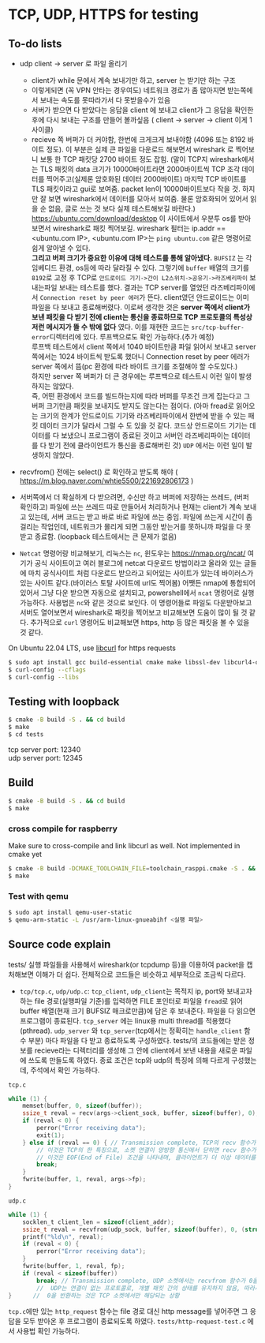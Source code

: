 # TCP, UDP, HTTPS for testing

## To-do lists
- udp client -> server 로 파일 올리기
    - client가 while 문에서 계속 보내기만 하고, server 는 받기만 하는 구조
    - 이렇게되면 (꼭 VPN 안타는 경우여도) 네트워크 경로가 좀 많아지면 받는쪽에서 보내는 속도를 못따라가서 다 못받을수가 있음
    - 서버가 받으면 다 받았다는 응답을 client 에 보내고 client가 그 응답을 확인한 후에 다시 보내는 구조를 만들어 볼까싶음 ( client -> server -> client 이게 1사이클)
    - recieve 쪽 버퍼가 더 커야함, 한번에 크게크게 보내야함 (4096 또는 8192 바이트 정도). 이 부분은 실제 큰 파일을 다운로드 해보면서 wireshark 로 찍어보니 보통 한 TCP 패킷당 2700 바이트 정도 잡힘. (말이 TCP지 wireshark에서는 TLS 패킷의 data 크기가 10000바이트라면 2000바이트씩 TCP 조각 데이터를 찍어주고(실제론 암호화된 데이터 2000바이트) 마지막 TCP 바이트를 TLS 패킷이라고 gui로 보여줌. packet len이 10000바이트보다 작을 것. 하지만 잘 보면 wireshark에서 데이터를 모아서 보여줌. 물론 암호화되어 있어서 읽을 순 없음, 글로 쓰는 것 보다 실제 테스트해보길 바란다.) https://ubuntu.com/download/desktop 이 사이트에서 우분투 os를 받아보면서 wireshark로 패킷 찍어보길. wireshark 필터는 ip.addr == <ubuntu.com IP>, <ubuntu.com IP>는 `ping ubuntu.com` 같은 명령어로 쉽게 알아낼 수 있다. \
    **그리고 버퍼 크기가 중요한 이유에 대해 테스트를 통해 알아냈다.** `BUFSIZ` 는 각 임베디드 환경, os등에 따라 달라질 수 있다. 그렇기에 `buffer` 배열의 크기를 `8192`로 고정 후 TCP로 `안드로이드 기기->간이 L2스위치->공유기->라즈베리파이` 보내는파일 보내는 테스트를 했다. 결과는 TCP server를 열었던 라즈베리파이에서 `Connection reset by peer 에러`가 뜬다. client였던 안드로이드는 이미 파일을 다 보내고 종료해버렸다. 이로써 생각한 것은 **server 쪽에서 client가 보낸 패킷을 다 받기 전에 client는 통신을 종료하므로 TCP 프로토콜의 특성상 저런 메시지가 뜰 수 밖에 없다** 였다. 이를 재현한 코드는 `src/tcp-buffer-error`디렉터리에 있다. 루프백으로도 확인 가능하다.(추가 예정)\
    루프백 테스트에서 client 쪽에서 1040 바이트만큼 파일 읽어서 보내고 server 쪽에서는 1024 바이트씩 받도록 했더니 Connection reset by peer 에러가 server 쪽에서 뜸(pc 환경에 따라 바이트 크기를 조절해야 할 수도있다.)\
    하지만 server 쪽 버퍼가 더 큰 경우에는 루프백으로 테스트시 이런 일이 발생하지는 않았다.\
    즉, 어떤 환경에서 코드를 빌드하는지에 따라 버퍼를 무조건 크게 잡는다고 그 버퍼 크기만큼 패킷을 보내지도 받지도 않는다는 점이다. (아마 fread로 읽어오는 크기의 한계가 안드로이드 기기와 라즈베리파이에서 한번에 받을 수 있는 패킷 데이터 크기가 달라서 그럴 수 도 있을 것 같다. 코드상 안드로이드 기기는 데이터를 다 보냈으니 프로그램이 종료된 것이고 서버인 라즈베리파이는 데이터를 다 받기 전에 클라이언트가 통신을 종료해버린 것) `UDP` 에서는 이런 일이 발생하지 않았다.


- recvfrom() 전에는 select() 로 확인하고 받도록 해야 ( https://m.blog.naver.com/whtie5500/221692806173 )
- 서버쪽에서 더 확실하게 다 받으려면, 수신만 하고 버퍼에 저장하는 쓰레드, (버퍼 확인하고) 파일에 쓰는 쓰레드 따로 만들어서 처리하거나 현재는 client가 계속 보내고 있는데, 서버 코드는 받고 바로 바로 파일에 쓰는 중임. 파일에 쓰는게 시간이 좀 걸리는 작업인데, 네트워크가 몰리게 되면 그동안 받는거를 못하니까 파일을 다 못 받고 종료함. (loopback 테스트에서는 큰 문제가 없음)
- `Netcat` 명령어랑 비교해보기, 리눅스는 `nc`, 윈도우는 https://nmap.org/ncat/ 여기가 공식 사이트이고 여러 블로그에 netcat 다운로드 방법이라고 올라와 있는 글들에 마치 공식사이트 처럼 다운로드 받으라고 되어있는 사이트가 있는데 바이러스가 있는 사이트 같다.(바이러스 토탈 사이트에 url도 찍어봄) 어쨋든 nmap에 통합되어 있어서 그냥 다운 받으면 자동으로 설치되고, powershell에서 `ncat` 명령어로 실행 가능하다. 사용법은 `nc`와 같은 것으로 보인다. 이 명령어들로 파일도 다운받아보고 서버도 열어보면서 wireshark로 패킷을 찍어보고 비교해보면 도움이 많이 될 것 같다. 추가적으로 `curl` 명령어도 비교해보면 https, http 등 많은 패킷을 볼 수 있을 것 같다.

On Ubuntu 22.04 LTS, use [libcurl](https://curl.se/libcurl/) for https requests
```bash
$ sudo apt install gcc build-essential cmake make libssl-dev libcurl4-openssl-dev gcc-arm-linux-gnueabihf
$ curl-config --cflags
$ curl-config --libs
```
## Testing with loopback

```bash
$ cmake -B build -S . && cd build
$ make
$ cd tests
```
tcp server port: 12340\
udp server port: 12345

## Build

```bash
$ cmake -B build -S . && cd build
$ make
```
### cross compile for raspberry
Make sure to cross-compile and link libcurl as well. Not implemented in cmake yet
```bash
$ cmake -B build -DCMAKE_TOOLCHAIN_FILE=toolchain_rasppi.cmake -S . && cd build
$ make
```
### Test with qemu
```bash
$ sudo apt install qemu-user-static
$ qemu-arm-static -L /usr/arm-linux-gnueabihf <실행 파일>
```

## Source code explain
tests/ 실행 파일들을 사용해서 wireshark(or tcpdump 등)을 이용하여 packet을 캡처해보면 이해가 더 쉽다.
전체적으로 코드들은 비슷하고 세부적으로 조금씩 다르다.

- `tcp/tcp.c`, `udp/udp.c`: `tcp_client`, `udp_client`는 목적지 ip, port와 보내고자 하는 file 경로(실행파일 기준)를 입력하면 FILE 포인터로 파일을 `fread`로 읽어 buffer 배열(현재 크기 BUFSIZ 매크로만큼)에 담은 후 보내준다. 파일을 다 읽으면 프로그램이 종료된다. `tcp_server` 에는 linux용 multi thread를 적용했다(pthread). `udp_server` 와 `tcp_server`(tcp에서는 정확히는 `handle_client` 함수 부분) 마다 파일을 다 받고 종료하도록 구성하였다. tests/의 코드들에는 받은 정보를 recieve라는 디렉터리를 생성해 그 안에 client에서 보낸 내용을 새로운 파일에 쓰도록 만들도록 하였다. 종료 조건은 tcp와 udp의 특징에 의해 다르게 구성했는데, 주석에서 확인 가능하다.

`tcp.c`
```c
while (1) {
    memset(buffer, 0, sizeof(buffer));
    ssize_t reval = recv(args->client_sock, buffer, sizeof(buffer), 0);
    if (reval < 0) {
        perror("Error receiving data");
        exit(1);
    } else if (reval == 0) { // Transmission complete, TCP의 recv 함수가 0을 반환하는 경우는 일반적으로 송신자가 연결을 닫은 경우입니다.
        // 이것은 TCP의 한 특징으로, 소켓 연결이 양방향 통신에서 닫히면 recv 함수가 0을 반환합니다.
        // 이것은 EOF(End of File) 조건을 나타내며, 클라이언트가 더 이상 데이터를 전송하지 않고 연결을 종료했음을 의미합니다.
        break;
    }
    fwrite(buffer, 1, reval, args->fp);
}

```
`udp.c`
```c
while (1) {
    socklen_t client_len = sizeof(client_addr);
    ssize_t reval = recvfrom(udp_sock, buffer, sizeof(buffer), 0, (struct sockaddr *)&client_addr, &client_len);
    printf("%ld\n", reval);
    if (reval < 0) {
        perror("Error receiving data");
    }
    fwrite(buffer, 1, reval, fp);
    if (reval < sizeof(buffer))
        break; // Transmission complete, UDP 소켓에서는 recvfrom 함수가 0을 반환하는 경우는 없다.
        //  UDP는 연결이 없는 프로토콜로, 개별 패킷 간의 상태를 유지하지 않음, 따라서 recvfrom 함수는 항상 적어도 하나의 바이트를 수신하거나, 에러가 발생할 때 -1을 반환
}      //  0을 반환하는 것은 TCP 소켓에서만 해당되는 상황
```
`tcp.c`에만 있는 `http_request` 함수는 file 경로 대신 http message를 넣어주면 그 응답을 모두 받아온 후 프로그램이 종료되도록 하였다. `tests/http-request-test.c` 에서 사용법 확인 가능하다.
